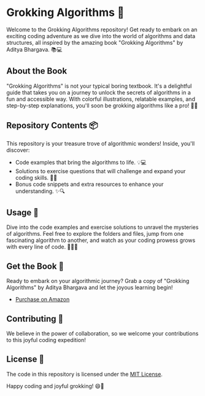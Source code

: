 # Grokking Algorithms 🚀

Welcome to the Grokking Algorithms repository!
Get ready to embark on an exciting coding adventure as we dive into the world of algorithms and data structures,
all inspired by the amazing book "Grokking Algorithms" by Aditya Bhargava. 📚💻

## About the Book

"Grokking Algorithms" is not your typical boring textbook.
It's a delightful guide that takes you on a journey to unlock the secrets of algorithms in a fun and accessible way.
With colorful illustrations, relatable examples, and step-by-step explanations, you'll soon be grokking algorithms like a pro! 🌟🎉

## Repository Contents 📦

This repository is your treasure trove of algorithmic wonders! Inside, you'll discover:

- Code examples that bring the algorithms to life. 💡💻
- Solutions to exercise questions that will challenge and expand your coding skills. 🧠💪
- Bonus code snippets and extra resources to enhance your understanding. ✨🔍

## Usage 🚀

Dive into the code examples and exercise solutions to unravel the mysteries of algorithms.
Feel free to explore the folders and files, jump from one fascinating algorithm to another,
and watch as your coding prowess grows with every line of code. 🕵️‍♀️💡

## Get the Book 📖

Ready to embark on your algorithmic journey? Grab a copy of "Grokking Algorithms" by Aditya Bhargava and let the joyous learning begin!

- [Purchase on Amazon](https://www.amazon.com/Grokking-Algorithms-illustrated-programmers-curious/dp/1617292230)

## Contributing 🤝

We believe in the power of collaboration, so we welcome your contributions to this joyful coding expedition!

## License 📄

The code in this repository is licensed under the [MIT License](LICENSE).

Happy coding and joyful grokking! 😄🎉
